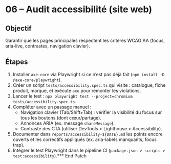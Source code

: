 # 06 – Audit accessibilité (site web)

## Objectif
Garantir que les pages principales respectent les critères WCAG AA (focus, aria-live, contrastes, navigation clavier).

## Étapes
1. Installer `axe-core` via Playwright si ce n’est pas déjà fait (`npm install -D @axe-core/playwright`).
2. Créer un script `tests/accessibility.spec.ts` qui visite : catalogue, fiche produit, marque, et exécute `axe` pour remonter les violations.
3. Lancer le test : `npx playwright test --project=chromium tests/accessibility.spec.ts`.
4. Compléter avec un passage manuel :
   - Navigation clavier (Tab/Shift+Tab) : vérifier la visibilité du focus sur tous les boutons (dont cœur/partage).
   - Annonces ARIA (ex. message `shareMessage`).
   - Contraste des CTA (utiliser DevTools > Lighthouse > Accessibility).
5. Documenter dans `reports/accessibility-${DATE}.md` les points encore ouverts et les correctifs appliqués (ex. aria-labels manquants, focus trap).
6. Intégrer le test Playwright dans le pipeline CI (`package.json > scripts > test:accessibility`).*** End Patch
